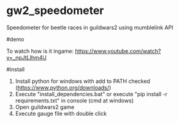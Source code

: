 # gw2_speedometer
Speedometer for beetle races in guildwars2 using mumblelink API

#demo

To watch how is it ingame:
https://www.youtube.com/watch?v=_npJtLIhm4U

#install

1. Install python for windows with add to PATH checked (https://www.python.org/downloads/)
2. Execute "install_dependencies.bat" or execute "pip install -r requirements.txt" in console (cmd at windows)
3. Open guildwars2 game
4. Execute gauge file with double click

